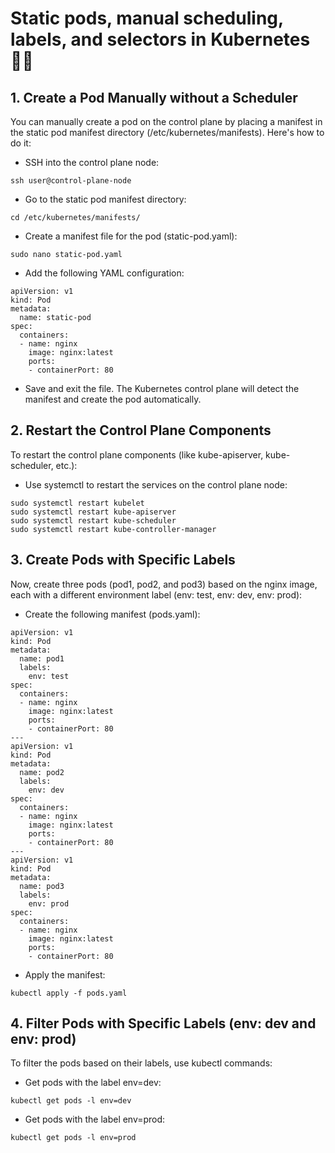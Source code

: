 # Static pods, manual scheduling, labels, and selectors in Kubernetes 📘🚀
## 1. Create a Pod Manually without a Scheduler
You can manually create a pod on the control plane by placing a manifest in the static pod manifest directory (/etc/kubernetes/manifests). Here's how to do it:
- SSH into the control plane node:
```
ssh user@control-plane-node
```
- Go to the static pod manifest directory:
```
cd /etc/kubernetes/manifests/
```
- Create a manifest file for the pod (static-pod.yaml):
```
sudo nano static-pod.yaml
```
- Add the following YAML configuration:
```
apiVersion: v1
kind: Pod
metadata:
  name: static-pod
spec:
  containers:
  - name: nginx
    image: nginx:latest
    ports:
    - containerPort: 80
```
- Save and exit the file. The Kubernetes control plane will detect the manifest and create the pod automatically.

## 2. Restart the Control Plane Components
To restart the control plane components (like kube-apiserver, kube-scheduler, etc.):
- Use systemctl to restart the services on the control plane node:
```
sudo systemctl restart kubelet
sudo systemctl restart kube-apiserver
sudo systemctl restart kube-scheduler
sudo systemctl restart kube-controller-manager
```
## 3. Create Pods with Specific Labels
Now, create three pods (pod1, pod2, and pod3) based on the nginx image, each with a different environment label (env: test, env: dev, env: prod):
- Create the following manifest (pods.yaml):
```
apiVersion: v1
kind: Pod
metadata:
  name: pod1
  labels:
    env: test
spec:
  containers:
  - name: nginx
    image: nginx:latest
    ports:
    - containerPort: 80
---
apiVersion: v1
kind: Pod
metadata:
  name: pod2
  labels:
    env: dev
spec:
  containers:
  - name: nginx
    image: nginx:latest
    ports:
    - containerPort: 80
---
apiVersion: v1
kind: Pod
metadata:
  name: pod3
  labels:
    env: prod
spec:
  containers:
  - name: nginx
    image: nginx:latest
    ports:
    - containerPort: 80
```
- Apply the manifest:
```
kubectl apply -f pods.yaml
```
## 4. Filter Pods with Specific Labels (env: dev and env: prod)
To filter the pods based on their labels, use kubectl commands:
- Get pods with the label env=dev:
```
kubectl get pods -l env=dev
```
- Get pods with the label env=prod:
```
kubectl get pods -l env=prod
```
